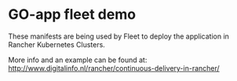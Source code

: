 # GO-app fleet demo

These manifests are being used by Fleet to deploy the application in Rancher Kubernetes Clusters.

More info and an example can be found at: http://www.digitalinfo.nl/rancher/continuous-delivery-in-rancher/
